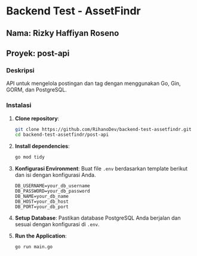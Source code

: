 # Backend Test - AssetFindr

## Nama: Rizky Haffiyan Roseno

## Proyek: post-api

### Deskripsi
API untuk mengelola postingan dan tag dengan menggunakan Go, Gin, GORM, dan PostgreSQL.

### Instalasi

1. **Clone repository**:
    ```bash
    git clone https://github.com/RihanoDev/backend-test-assetfindr.git
    cd backend-test-assetfindr/post-api
    ```

2. **Install dependencies**:
    ```bash
    go mod tidy
    ```

3. **Konfigurasi Environment**:
    Buat file `.env` berdasarkan template berikut dan isi dengan konfigurasi Anda.
    ```
    DB_USERNAME=your_db_username
    DB_PASSWORD=your_db_password
    DB_NAME=your_db_name
    DB_HOST=your_db_host
    DB_PORT=your_db_port
    ```

4. **Setup Database**:
    Pastikan database PostgreSQL Anda berjalan dan sesuai dengan konfigurasi di `.env`.

5. **Run the Application**:
    ```bash
    go run main.go
    ```
